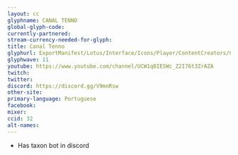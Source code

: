 ```yaml
---
layout: cc
glyphname: CANAL TENNO
global-glyph-code:
currently-partnered:
stream-currency-needed-for-glyph:
title: Canal Tenno
glyphurl: ExportManifest/Lotus/Interface/Icons/Player/ContentCreators/CanalTenno.png
glyphwave: 11
youtube: https://www.youtube.com/channel/UCW1q8IESWc_Z2I76t3ZrAZA
twitch:
twitter:
discord: https://discord.gg/V9mnRsw
other-site:
primary-language: Portuguese
facebook:
mixer:
ccid: 32
alt-names:
---
```

* Has taxon bot in discord
